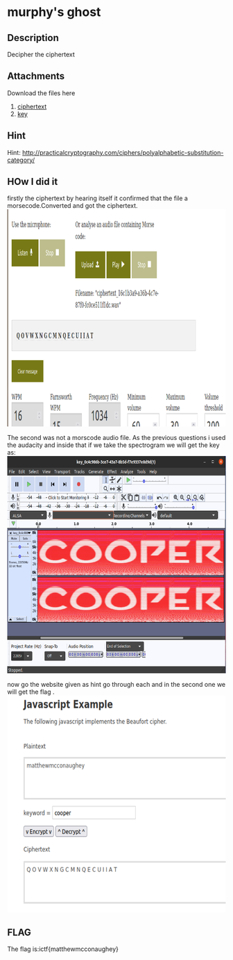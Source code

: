 # murphy's ghost
## Description
Decipher the ciphertext
## Attachments
Download the files here
1. [ciphertext](https://traboda-arena-36.s3.amazonaws.com/files/attachments/ciphertext_16c1b3a9-a36b-4c7e-87f0-fc0ce511f1dc.wav?X-Amz-Algorithm=AWS4-HMAC-SHA256&X-Amz-Credential=AKIA6GUFVMV6HO3NYL6Z%2F20220630%2Fap-south-1%2Fs3%2Faws4_request&X-Amz-Date=20220630T185210Z&X-Amz-Expires=3600&X-Amz-SignedHeaders=host&X-Amz-Signature=e1be2eef14c59aa48344f14d2f482bfbec0e882ab46844f0c9686aabf28fae77)
2. [key](https://traboda-arena-36.s3.amazonaws.com/files/attachments/key_0c4c986b-3ce7-43a7-8b5d-f7e9337e8d9d.wav?X-Amz-Algorithm=AWS4-HMAC-SHA256&X-Amz-Credential=AKIA6GUFVMV6HO3NYL6Z%2F20220630%2Fap-south-1%2Fs3%2Faws4_request&X-Amz-Date=20220630T185210Z&X-Amz-Expires=3600&X-Amz-SignedHeaders=host&X-Amz-Signature=2740ebb700e209bd469fcf17cef3abe2f23668b191816a578c0d572c035aa898)

## Hint
Hint: http://practicalcryptography.com/ciphers/polyalphabetic-substitution-category/

## HOw I did it
firstly the ciphertext by hearing itself it confirmed that the file a morsecode.Converted and got the ciphertext. 
<img src="/picture/murphy-1.png" style="height: 500px; width:750px;"/>

The second was not a morscode audio file. As the previous questions i used the audacity and inside that if we take the spectrogram we will get the key as:
<img src="/picture/murphy-2.png" style="height: 500px; width:750px;"/>

now go the website given as hint go through each and in the second one we will get the flag .
<img src="/picture/murphy-3.png" style="height: 500px; width:750px;"/>


## FLAG
The flag is:ictf{matthewmcconaughey} 
